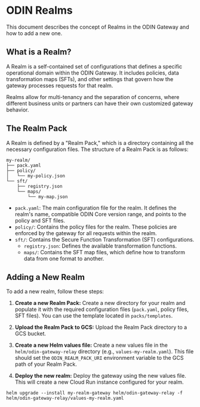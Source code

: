 # ODIN Realms

This document describes the concept of Realms in the ODIN Gateway and how to add a new one.

## What is a Realm?

A Realm is a self-contained set of configurations that defines a specific operational domain within the ODIN Gateway. It includes policies, data transformation maps (SFTs), and other settings that govern how the gateway processes requests for that realm.

Realms allow for multi-tenancy and the separation of concerns, where different business units or partners can have their own customized gateway behavior.

## The Realm Pack

A Realm is defined by a "Realm Pack," which is a directory containing all the necessary configuration files. The structure of a Realm Pack is as follows:

```
my-realm/
├── pack.yaml
├── policy/
│   └── my-policy.json
└── sft/
    ├── registry.json
    └── maps/
        └── my-map.json
```

- `pack.yaml`: The main configuration file for the realm. It defines the realm's name, compatible ODIN Core version range, and points to the policy and SFT files.
- `policy/`: Contains the policy files for the realm. These policies are enforced by the gateway for all requests within the realm.
- `sft/`: Contains the Secure Function Transformation (SFT) configurations.
  - `registry.json`: Defines the available transformation functions.
  - `maps/`: Contains the SFT map files, which define how to transform data from one format to another.

## Adding a New Realm

To add a new realm, follow these steps:

1.  **Create a new Realm Pack:** Create a new directory for your realm and populate it with the required configuration files (`pack.yaml`, policy files, SFT files). You can use the template located in `packs/templates`.

2.  **Upload the Realm Pack to GCS:** Upload the Realm Pack directory to a GCS bucket.

3.  **Create a new Helm values file:** Create a new values file in the `helm/odin-gateway-relay` directory (e.g., `values-my-realm.yaml`). This file should set the `ODIN_REALM_PACK_URI` environment variable to the GCS path of your Realm Pack.

4.  **Deploy the new realm:** Deploy the gateway using the new values file. This will create a new Cloud Run instance configured for your realm.

```
helm upgrade --install my-realm-gateway helm/odin-gateway-relay -f helm/odin-gateway-relay/values-my-realm.yaml
```
